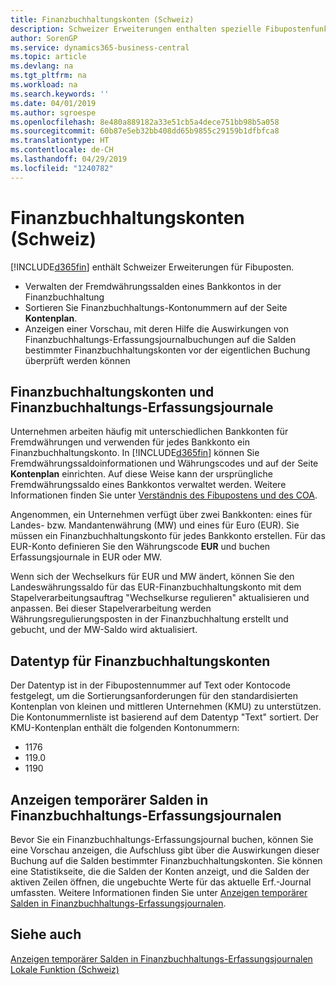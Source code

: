 ```yaml
---
title: Finanzbuchhaltungskonten (Schweiz)
description: Schweizer Erweiterungen enthalten spezielle Fibupostenfunktionen.
author: SorenGP
ms.service: dynamics365-business-central
ms.topic: article
ms.devlang: na
ms.tgt_pltfrm: na
ms.workload: na
ms.search.keywords: ''
ms.date: 04/01/2019
ms.author: sgroespe
ms.openlocfilehash: 8e480a889182a33e51cb5a4dece751bb98b5a058
ms.sourcegitcommit: 60b87e5eb32bb408dd65b9855c29159b1dfbfca8
ms.translationtype: HT
ms.contentlocale: de-CH
ms.lasthandoff: 04/29/2019
ms.locfileid: "1240782"
---
```

# <a name="swiss-general-ledger-accounts"></a>Finanzbuchhaltungskonten (Schweiz)
[!INCLUDE[d365fin](../../includes/d365fin_md.md)] enthält Schweizer Erweiterungen für Fibuposten.

- Verwalten der Fremdwährungssalden eines Bankkontos in der Finanzbuchhaltung  
- Sortieren Sie Finanzbuchhaltungs-Kontonummern auf der Seite **Kontenplan**.  
- Anzeigen einer Vorschau, mit deren Hilfe die Auswirkungen von Finanzbuchhaltungs-Erfassungsjournalbuchungen auf die Salden bestimmter Finanzbuchhaltungskonten vor der eigentlichen Buchung überprüft werden können  

## <a name="general-ledger-accounts-and-general-journals"></a>Finanzbuchhaltungskonten und Finanzbuchhaltungs-Erfassungsjournale  
Unternehmen arbeiten häufig mit unterschiedlichen Bankkonten für Fremdwährungen und verwenden für jedes Bankkonto ein Finanzbuchhaltungskonto. In [!INCLUDE[d365fin](../../includes/d365fin_md.md)] können Sie Fremdwährungssaldoinformationen und Währungscodes und auf der Seite **Kontenplan** einrichten. Auf diese Weise kann der ursprüngliche Fremdwährungssaldo eines Bankkontos verwaltet werden. Weitere Informationen finden Sie unter [Verständnis des Fibupostens und des COA](../../finance-general-ledger.md).  

Angenommen, ein Unternehmen verfügt über zwei Bankkonten: eines für Landes- bzw. Mandantenwährung (MW) und eines für Euro (EUR). Sie müssen ein Finanzbuchhaltungskonto für jedes Bankkonto erstellen. Für das EUR-Konto definieren Sie den Währungscode **EUR** und buchen Erfassungsjournale in EUR oder MW.  

Wenn sich der Wechselkurs für EUR und MW ändert, können Sie den Landeswährungssaldo für das EUR-Finanzbuchhaltungskonto mit dem Stapelverarbeitungsauftrag "Wechselkurse regulieren" aktualisieren und anpassen. Bei dieser Stapelverarbeitung werden Währungsregulierungsposten in der Finanzbuchhaltung erstellt und gebucht, und der MW-Saldo wird aktualisiert.  

## <a name="data-type-for-general-ledger-accounts"></a>Datentyp für Finanzbuchhaltungskonten  
Der Datentyp ist in der Fibupostennummer auf Text oder Kontocode festgelegt, um die Sortierungsanforderungen für den standardisierten Kontenplan von kleinen und mittleren Unternehmen (KMU) zu unterstützen. Die Kontonummernliste ist basierend auf dem Datentyp "Text" sortiert. Der KMU-Kontenplan enthält die folgenden Kontonummern:  

- 1176  
- 119.0  
- 1190  

## <a name="viewing-temporary-balances-in-general-journals"></a>Anzeigen temporärer Salden in Finanzbuchhaltungs-Erfassungsjournalen  
Bevor Sie ein Finanzbuchhaltungs-Erfassungsjournal buchen, können Sie eine Vorschau anzeigen, die Aufschluss gibt über die Auswirkungen dieser Buchung auf die Salden bestimmter Finanzbuchhaltungskonten. Sie können eine Statistikseite, die die Salden der Konten anzeigt, und die Salden der aktiven Zeilen öffnen, die ungebuchte Werte für das aktuelle Erf.-Journal umfassten. Weitere Informationen finden Sie unter [Anzeigen temporärer Salden in Finanzbuchhaltungs-Erfassungsjournalen](how-to-view-temporary-balances-in-general-ledger-journals.md).  

## <a name="see-also"></a>Siehe auch

[Anzeigen temporärer Salden in Finanzbuchhaltungs-Erfassungsjournalen](how-to-view-temporary-balances-in-general-ledger-journals.md)  
[Lokale Funktion (Schweiz)](switzerland-local-functionality.md)  
